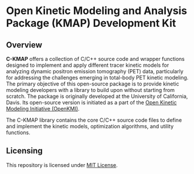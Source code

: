 # Open Kinetic Modeling and Analysis Package (KMAP) Development Kit

## Overview

**C-KMAP** offers a collection of C/C++ source code and wrapper functions designed to implement and apply different tracer kinetic models for analyzing dynamic positron emission tomography (PET) data, particularly for addressing the challenges emerging in total-body PET kinetic modeling. The primary objective of this open-source package is to provide kinetic modeling developers with a library to build upon without starting from scratch. The package is originally developed at the University of California, Davis. Its open-source version is initiated as a part of the [Open Kinetic Modeling Initiative (OpenKMI)](https://www.openkmi.org/).

The C-KMAP library contains the core C/C++ source code files to define and implement the kinetic models, optimization algorithms, and utility functions. 

## Licensing

This repository is licensed under [MIT License](KMAP-C/LICENSE).
